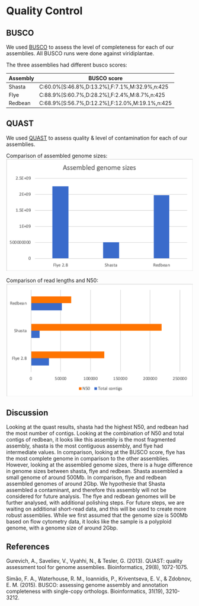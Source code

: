 # Quality Control

## BUSCO
We used [BUSCO](https://github.com/openpaul/busco) to assess the level of completeness for each of our assemblies. All BUSCO runs were done against viridiplantae.

The three assemblies had different busco scores:

Assembly | BUSCO score |
--- | ---- |
Shasta | C:60.0%[S:46.8%,D:13.2%],F:7.1%,M:32.9%,n:425 |
Flye | C:88.9%[S:60.7%,D:28.2%],F:2.4%,M:8.7%,n:425 |
Redbean | C:68.9%[S:56.7%,D:12.2%],F:12.0%,M:19.1%,n:425 |

## QUAST
We used [QUAST](https://github.com/ablab/quast) to assess quality & level of contamination for each of our assemblies. 

Comparison of assembled genome sizes:
![genome sizes](genome_sizes.png)

Comparison of read lengths and N50:
![read lengths](read_lengths.png)

## Discussion

Looking at the quast results, shasta had the highest N50, and redbean had the most number of contigs. Looking at the combination of N50 and total contigs of redbean, it looks like this assembly is the most fragmented assembly, shasta is the most contiguous assembly, and flye had intermediate values. In comparison, looking at the BUSCO score, flye has the most complete genome in comparison to the other assemblies. 
However, looking at the assembled genome sizes, there is a huge difference in genome sizes between shasta, flye and redbean. Shasta assembled a small genome of around 500Mb. In comparison, flye and redbean assembled genomes of around 2Gbp. We hypothesie that Shasta assembled a contaminant, and therefore this assembly will not be considered for future analysis. The flye and redbean genomes will be further analysed, with additional polishing steps. For future steps, we are waiting on additional short-read data, and this will be used to create more robust assemblies. While we first assumed that the genome size is 500Mb based on flow cytometry data, it looks like the sample is a polyploid genome, with a genome size of around 2Gbp.

## References

Gurevich, A., Saveliev, V., Vyahhi, N., & Tesler, G. (2013). QUAST: quality assessment tool for genome assemblies. Bioinformatics, 29(8), 1072-1075.

Simão, F. A., Waterhouse, R. M., Ioannidis, P., Kriventseva, E. V., & Zdobnov, E. M. (2015). BUSCO: assessing genome assembly and annotation completeness with single-copy orthologs. Bioinformatics, 31(19), 3210-3212.
